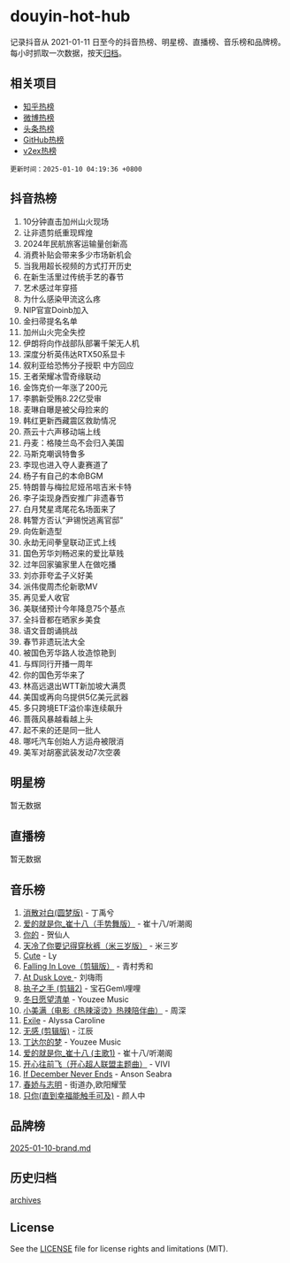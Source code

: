# douyin-hot-hub

记录抖音从 2021-01-11 日至今的抖音热榜、明星榜、直播榜、音乐榜和品牌榜。每小时抓取一次数据，按天[归档](archives)。

## 相关项目

- [知乎热榜](https://github.com/lonnyzhang423/zhihu-hot-hub)
- [微博热榜](https://github.com/lonnyzhang423/weibo-hot-hub)
- [头条热榜](https://github.com/lonnyzhang423/toutiao-hot-hub)
- [GitHub热榜](https://github.com/lonnyzhang423/github-hot-hub)
- [v2ex热榜](https://github.com/lonnyzhang423/v2ex-hot-hub)


`更新时间：2025-01-10 04:19:36 +0800`

## 抖音热榜

1. 10分钟直击加州山火现场
1. 让非遗剪纸重现辉煌
1. 2024年民航旅客运输量创新高
1. 消费补贴会带来多少市场新机会
1. 当我用超长视频的方式打开历史
1. 在新生活里过传统手艺的春节
1. 艺术感过年穿搭
1. 为什么感染甲流这么疼
1. NIP官宣Doinb加入
1. 金扫帚提名名单
1. 加州山火完全失控
1. 伊朗将向作战部队部署千架无人机
1. 深度分析英伟达RTX50系显卡
1. 叙利亚给恐怖分子授职 中方回应
1. 王者荣耀冰雪奇缘联动
1. 金饰克价一年涨了200元
1. 李鹏新受贿8.22亿受审
1. 麦琳自曝是被父母捡来的
1. 韩红更新西藏震区救助情况
1. 燕云十六声移动端上线
1. 丹麦：格陵兰岛不会归入美国
1. 马斯克嘲讽特鲁多
1. 李现也进入夺人妻赛道了
1. 杨子有自己的本命BGM
1. 特朗普与梅拉尼娅吊唁吉米卡特
1. 李子柒现身西安推广非遗春节
1. 白月梵星鸢尾花名场面来了
1. 韩警方否认“尹锡悦逃离官邸”
1. 向佐新造型
1. 永劫无间拳皇联动正式上线
1. 国色芳华刘畅迟来的爱比草贱
1. 过年回家骗家里人在做吃播
1. 刘亦菲夸孟子义好美
1. 派伟俊周杰伦新歌MV
1. 再见爱人收官
1. 美联储预计今年降息75个基点
1. 全抖音都在晒家乡美食
1. 语文音朗诵挑战
1. 春节非遗玩法大全
1. 被国色芳华路人妆造惊艳到
1. 与辉同行开播一周年
1. 你的国色芳华来了
1. 林高远退出WTT新加坡大满贯
1. 美国或再向乌提供5亿美元武器
1. 多只跨境ETF溢价率连续飙升
1. 蔷薇风暴越看越上头
1. 起不来的还是同一批人
1. 哪吒汽车创始人方运舟被限消
1. 美军对胡塞武装发动7次空袭

## 明星榜

暂无数据

## 直播榜

暂无数据

## 音乐榜

1. [消散对白(圆梦版)](https://sf5-hl-cdn-tos.douyinstatic.com/obj/tos-cn-ve-2774/og4jB5I5IizzoZVAAAzWgBMAsMDWoArfwBOiFs) - 丁禹兮
1. [爱的就是你_崔十八（手势舞版）](https://sf5-hl-cdn-tos.douyinstatic.com/obj/tos-cn-ve-2774/oApB2AigNyB4sTw7JhBOikMAf0oDJzMWBuIrgm) - 崔十八/听潮阁
1. [你的](https://sf5-hl-cdn-tos.douyinstatic.com/obj/tos-cn-ve-2774/oYuIeKf42jB7sEV6B2upMdpYAgfrQWj0FeRegh) - 贺仙人
1. [天冷了你要记得穿秋裤（米三岁版）](https://sf5-hl-cdn-tos.douyinstatic.com/obj/tos-cn-ve-2774/oQlIwVIDWiZ6BQilAorS7MA0AgCkQDvcZAdm1) - 米三岁
1. [Cute](https://sf5-hl-cdn-tos.douyinstatic.com/obj/tos-cn-ve-2774/o4IbIzHWKAAB4wsS5qMBRiiAlEBGTpQRNfFvuo) - Ly
1. [Falling In Love（剪辑版）](https://sf5-hl-cdn-tos.douyinstatic.com/obj/tos-cn-ve-2774/o8ajpA8zzgBPahbBIO8AcKGBLJezFCRd1wfP9f) - 青村秀和
1. [ At Dusk  Love ](https://sf5-hl-cdn-tos.douyinstatic.com/obj/tos-cn-ve-2774/o8CrpCf5CaYgI4ZrtQgMQAFEfuGqNnRSDQAPBc) - 刘嗨雨
1. [执子之手 (剪辑2)](https://sf3-cdn-tos.douyinstatic.com/obj/tos-cn-ve-2774/oUoZLQjCc31XzqsBnBQUNgeKtYPBcgbFDwtfcu) - 宝石Gem\哩哩
1. [冬日愿望清单](https://sf5-hl-cdn-tos.douyinstatic.com/obj/tos-cn-ve-2774/oIIgUOeamCFCVAzxN6MFRLIBlLGpUqQxeeHrLE) - Youzee Music
1. [小美满（电影《热辣滚烫》热辣陪伴曲）](https://sf5-hl-cdn-tos.douyinstatic.com/obj/tos-cn-ve-2774/o0GAn2lSgfZIDUgtevCGDQYnFg4CwnrBaxbTZL) - 周深
1. [Exile](https://sf5-hl-cdn-tos.douyinstatic.com/obj/tos-cn-ve-2774/oYj4gAQTknKE3WW0Je8KGmQ7z1cA4FefwtbufD) - Alyssa Caroline
1. [无感 (剪辑版)](https://sf5-hl-cdn-tos.douyinstatic.com/obj/tos-cn-ve-2774/o0eIsUzJBDlQaQFC5OFlgbMEZC1TFYBftOBn6p) - 江辰
1. [丁达尔的梦](https://sf5-hl-cdn-tos.douyinstatic.com/obj/tos-cn-ve-2774/oMU3WirUZBVQkAC9ccG5P2IQirziZM2RTInUY) - Youzee Music
1. [爱的就是你_崔十八 (主歌1)](https://sf3-cdn-tos.douyinstatic.com/obj/tos-cn-ve-2774/oI5BO5DhFZ6UTcNCnZaOCBLtZ7WIMQGfgnXf5E) - 崔十八/听潮阁
1. [开心往前飞（开心超人联盟主题曲）](https://sf5-hl-cdn-tos.douyinstatic.com/obj/tos-cn-ve-2774/9d8fb7c82cf1421fb93a9fe925275e0a) - VIVI
1. [If December Never Ends](https://sf5-hl-cdn-tos.douyinstatic.com/obj/tos-cn-ve-2774/oY1IQMoTgCFIBg8RZifyqlBBt1UFgitTYmxeOS) - Anson Seabra
1. [春娇与志明](https://sf5-hl-cdn-tos.douyinstatic.com/obj/tos-cn-ve-2774/e530d8fceb7044b39707d7f9ff54add1) - 街道办,欧阳耀莹
1. [只你(直到幸福能触手可及)](https://sf5-hl-cdn-tos.douyinstatic.com/obj/tos-cn-ve-2774/o0lBkRDzFTeaVSUz3ZZSCBVtZ5DIMQGfgmEAuE) - 颜人中

## 品牌榜

[2025-01-10-brand.md](archives/2025-01-10-brand.md)

## 历史归档

[archives](archives)

## License

See the [LICENSE](LICENSE) file for license rights and limitations (MIT).
